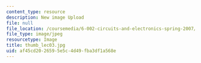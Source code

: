 ```yaml
---
content_type: resource
description: New image Upload
file: null
file_location: /coursemedia/6-002-circuits-and-electronics-spring-2007/af45cd2026595e5c4d49fba3df1a568e_thumb_lec03.jpg
file_type: image/jpeg
resourcetype: Image
title: thumb_lec03.jpg
uid: af45cd20-2659-5e5c-4d49-fba3df1a568e
---
```

